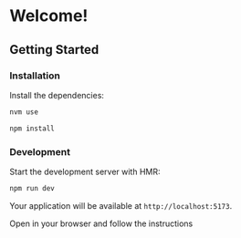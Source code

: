 # Welcome!

## Getting Started

### Installation

Install the dependencies:

```bash
nvm use
```

```bash
npm install
```

### Development

Start the development server with HMR:

```bash
npm run dev
```

Your application will be available at `http://localhost:5173`.

Open in your browser and follow the instructions
